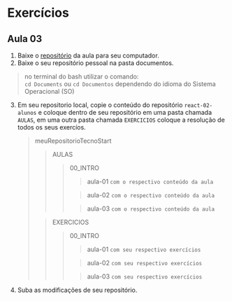 # Exercícios

## Aula 03

1. Baixe o [repositório](https://github.com/tecno-start/react-02-alunos) da aula para seu computador.
2. Baixe o seu repositório pessoal na pasta documentos.

> no terminal do bash utilizar o comando: \
`cd Documents` ou `cd Documentos` dependendo do idioma do Sistema Operacional (SO)

3. Em seu repositorio local, copie o conteúdo do repositório `react-02-alunos` e coloque dentro de seu repositório em
   uma pasta chamada `AULAS`, em uma outra pasta chamada `EXERCICIOS` coloque a resolução de todos os seus exercíos.
   > meuRepositorioTecnoStart
   >> AULAS
   >>> 00_INTRO
   >>>> aula-01 `com o respectivo conteúdo da aula`
   >>>
   >>>> aula-02 `com o respectivo conteúdo da aula`
   >>>
   >>>> aula-03 `com o respectivo conteúdo da aula`
   > 
   >> EXERCICIOS
   >>> 00_INTRO
   >>>> aula-01 `com seu respectivo exercícios`
   >>>
   >>>> aula-02 `com seu respectivo exercícios`
   >>>
   >>>> aula-03 `com seu respectivo exercícios`
   
4. Suba as modificações de seu repositório.